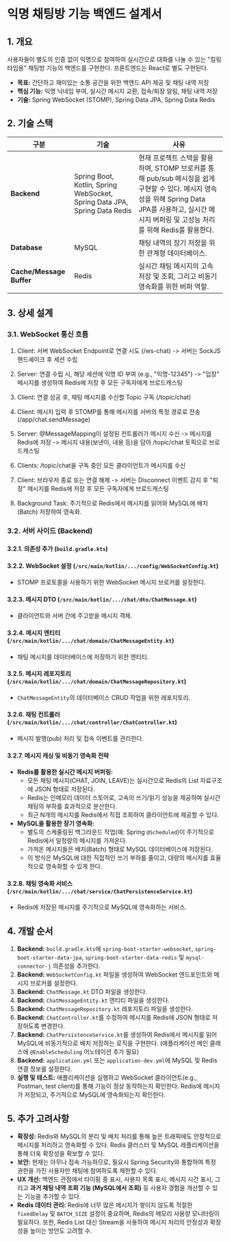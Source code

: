 # 익명 채팅방 기능 백엔드 설계서

## 1. 개요

사용자들이 별도의 인증 없이 익명으로 참여하여 실시간으로 대화를 나눌 수 있는 "킬링타임용" 채팅방 기능의 백엔드를 구현한다. 프론트엔드는 React로 별도 구현된다.

- **목표:** 간단하고 재미있는 소통 공간을 위한 백엔드 API 제공 및 채팅 내역 저장
- **핵심 기능:** 익명 닉네임 부여, 실시간 메시지 교환, 접속/퇴장 알림, 채팅 내역 저장
- **기술:** Spring WebSocket (STOMP), Spring Data JPA, Spring Data Redis

## 2. 기술 스택

| 구분 | 기술 | 사유 |
| --- | --- | --- |
| **Backend** | Spring Boot, Kotlin, Spring WebSocket, Spring Data JPA, Spring Data Redis | 현재 프로젝트 스택을 활용하며, STOMP 브로커를 통해 pub/sub 메시징을 쉽게 구현할 수 있다. 메시지 영속성을 위해 Spring Data JPA를 사용하고, 실시간 메시지 버퍼링 및 고성능 처리를 위해 Redis를 활용한다. |
| **Database** | MySQL | 채팅 내역의 장기 저장을 위한 관계형 데이터베이스. |
| **Cache/Message Buffer** | Redis | 실시간 채팅 메시지의 고속 저장 및 조회, 그리고 비동기 영속화를 위한 버퍼 역할. |

## 3. 상세 설계

### 3.1. WebSocket 통신 흐름

1. Client: 서버 WebSocket Endpoint로 연결 시도 (/ws-chat)
   -> 서버는 SockJS 핸드셰이크 후 세션 수립

2. Server: 연결 수립 시, 해당 세션에 익명 ID 부여 (e.g., "익명-12345")
   -> "입장" 메시지를 생성하여 Redis에 저장 후 모든 구독자에게 브로드캐스팅

3. Client: 연결 성공 후, 채팅 메시지를 수신할 Topic 구독 (/topic/chat)

4. Client: 메시지 입력 후 STOMP를 통해 메시지를 서버의 특정 경로로 전송 (/app/chat.sendMessage)

5. Server: @MessageMapping이 설정된 컨트롤러가 메시지 수신
   -> 메시지를 Redis에 저장
   -> 메시지 내용(보낸이, 내용 등)을 담아 /topic/chat 토픽으로 브로드캐스팅

6. Clients: /topic/chat을 구독 중인 모든 클라이언트가 메시지를 수신

7. Client: 브라우저 종료 또는 연결 해제
   -> 서버는 Disconnect 이벤트 감지 후 "퇴장" 메시지를 Redis에 저장 후 모든 구독자에게 브로드캐스팅

8. Background Task: 주기적으로 Redis에서 메시지를 읽어와 MySQL에 배치(Batch) 저장하여 영속화.

### 3.2. 서버 사이드 (Backend)

#### 3.2.1. 의존성 추가 (`build.gradle.kts`)

#### 3.2.2. WebSocket 설정 (`/src/main/kotlin/.../config/WebSocketConfig.kt`)

- STOMP 프로토콜을 사용하기 위한 WebSocket 메시지 브로커를 설정한다.

#### 3.2.3. 메시지 DTO (`/src/main/kotlin/.../chat/dto/ChatMessage.kt`)

- 클라이언트와 서버 간에 주고받을 메시지 객체.

#### 3.2.4. 메시지 엔티티 (`/src/main/kotlin/.../chat/domain/ChatMessageEntity.kt`)

- 채팅 메시지를 데이터베이스에 저장하기 위한 엔티티.

#### 3.2.5. 메시지 레포지토리 (`/src/main/kotlin/.../chat/domain/ChatMessageRepository.kt`)

- `ChatMessageEntity`의 데이터베이스 CRUD 작업을 위한 레포지토리.

#### 3.2.6. 채팅 컨트롤러 (`/src/main/kotlin/.../chat/controller/ChatController.kt`)

- 메시지 발행(pub) 처리 및 접속 이벤트를 관리한다.

#### 3.2.7. 메시지 캐싱 및 비동기 영속화 전략

-   **Redis를 활용한 실시간 메시지 버퍼링:**
    -   모든 채팅 메시지(CHAT, JOIN, LEAVE)는 실시간으로 Redis의 List 자료구조에 JSON 형태로 저장된다.
    -   Redis는 인메모리 데이터 스토어로, 고속의 쓰기/읽기 성능을 제공하여 실시간 채팅의 부하를 효과적으로 분산한다.
    -   최근 N개의 메시지를 Redis에서 직접 조회하여 클라이언트에 제공할 수 있다.
-   **MySQL을 활용한 장기 영속화:**
    -   별도의 스케줄링된 백그라운드 작업(예: Spring `@Scheduled`)이 주기적으로 Redis에서 일정량의 메시지를 가져온다.
    -   가져온 메시지들은 배치(Batch) 형태로 MySQL 데이터베이스에 저장된다.
    -   이 방식은 MySQL에 대한 직접적인 쓰기 부하를 줄이고, 대량의 메시지를 효율적으로 영속화할 수 있게 한다.

#### 3.2.8. 채팅 영속화 서비스 (`/src/main/kotlin/.../chat/service/ChatPersistenceService.kt`)

- Redis에 저장된 메시지를 주기적으로 MySQL에 영속화하는 서비스.

## 4. 개발 순서

1.  **Backend:** `build.gradle.kts`에 `spring-boot-starter-websocket`, `spring-boot-starter-data-jpa`, `spring-boot-starter-data-redis` 및 `mysql-connector-j` 의존성을 추가한다.
2.  **Backend:** `WebSocketConfig.kt` 파일을 생성하여 WebSocket 엔드포인트와 메시지 브로커를 설정한다.
3.  **Backend:** `ChatMessage.kt` DTO 파일을 생성한다.
4.  **Backend:** `ChatMessageEntity.kt` 엔티티 파일을 생성한다.
5.  **Backend:** `ChatMessageRepository.kt` 레포지토리 파일을 생성한다.
6.  **Backend:** `ChatController.kt`를 수정하여 메시지를 Redis에 JSON 형태로 저장하도록 변경한다.
7.  **Backend:** `ChatPersistenceService.kt`를 생성하여 Redis에서 메시지를 읽어 MySQL에 비동기적으로 배치 저장하는 로직을 구현한다. (애플리케이션 메인 클래스에 `@EnableScheduling` 어노테이션 추가 필요)
8.  **Backend:** `application.yml` 또는 `application-dev.yml`에 MySQL 및 Redis 연결 정보를 설정한다.
9.  **실행 및 테스트:** 애플리케이션을 실행하고 WebSocket 클라이언트(e.g., Postman, test client)를 통해 기능이 정상 동작하는지 확인한다. Redis에 메시지가 저장되고, 주기적으로 MySQL에 영속화되는지 확인한다.

## 5. 추가 고려사항

-   **확장성:** Redis와 MySQL의 분리 및 배치 처리를 통해 높은 트래픽에도 안정적으로 메시지를 처리하고 영속화할 수 있다. Redis 클러스터 및 MySQL 레플리케이션을 통해 더욱 확장성을 확보할 수 있다.
-   **보안:** 현재는 아무나 접속 가능하므로, 필요시 Spring Security와 통합하여 특정 권한을 가진 사용자만 채팅에 참여하도록 제한할 수 있다.
-   **UX 개선:** 백엔드 관점에서 타이핑 중 표시, 사용자 목록 표시, 메시지 시간 표시, 그리고 **과거 채팅 내역 조회 기능 (MySQL에서 조회)** 등 사용자 경험을 개선할 수 있는 기능을 추가할 수 있다.
-   **Redis 데이터 관리:** Redis에 너무 많은 메시지가 쌓이지 않도록 적절한 `fixedDelay` 및 `BATCH_SIZE` 설정이 중요하며, Redis의 메모리 사용량 모니터링이 필요하다. 또한, Redis List 대신 Stream을 사용하여 메시지 처리의 안정성과 확장성을 높이는 방안도 고려할 수.
